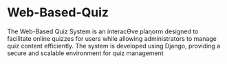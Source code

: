 # Web-Based-Quiz
The Web-Based Quiz System is an interacƟve plaƞorm designed to facilitate online quizzes for users while allowing administrators to manage quiz content efficiently. The system is developed using Django, providing a secure and scalable environment for quiz management
